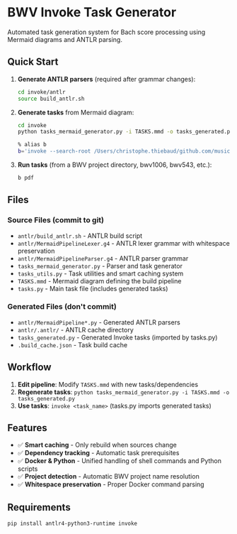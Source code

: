 # BWV Invoke Task Generator

Automated task generation system for Bach score processing using Mermaid diagrams and ANTLR parsing.

## Quick Start

1. **Generate ANTLR parsers** (required after grammar changes):
   ```bash
   cd invoke/antlr
   source build_antlr.sh
   ```

2. **Generate tasks** from Mermaid diagram:
   ```bash
   cd invoke
   python tasks_mermaid_generator.py -i TASKS.mmd -o tasks_generated.py
   ```

   ```bash
   % alias b  
   b='invoke --search-root /Users/christophe.thiebaud/github.com/musicollator/bwv-zeug/invoke'
   ```

3. **Run tasks** (from a BWV project directory, bwv1006, bwv543, etc.):
   ```bash
   b pdf  
   ```

## Files

### Source Files (commit to git)
- `antlr/build_antlr.sh` - ANTLR build script
- `antlr/MermaidPipelineLexer.g4` - ANTLR lexer grammar with whitespace preservation
- `antlr/MermaidPipelineParser.g4` - ANTLR parser grammar
- `tasks_mermaid_generator.py` - Parser and task generator
- `tasks_utils.py` - Task utilities and smart caching system
- `TASKS.mmd` - Mermaid diagram defining the build pipeline
- `tasks.py` - Main task file (includes generated tasks)

### Generated Files (don't commit)
- `antlr/MermaidPipeline*.py` - Generated ANTLR parsers
- `antlr/.antlr/` - ANTLR cache directory
- `tasks_generated.py` - Generated Invoke tasks (imported by tasks.py)
- `.build_cache.json` - Task build cache 

## Workflow

1. **Edit pipeline**: Modify `TASKS.mmd` with new tasks/dependencies
2. **Regenerate tasks**: `python tasks_mermaid_generator.py -i TASKS.mmd -o tasks_generated.py`
3. **Use tasks**: `invoke <task_name>` (tasks.py imports generated tasks)

## Features

- ✅ **Smart caching** - Only rebuild when sources change
- ✅ **Dependency tracking** - Automatic task prerequisites  
- ✅ **Docker & Python** - Unified handling of shell commands and Python scripts
- ✅ **Project detection** - Automatic BWV project name resolution
- ✅ **Whitespace preservation** - Proper Docker command parsing

## Requirements

```bash
pip install antlr4-python3-runtime invoke
```
